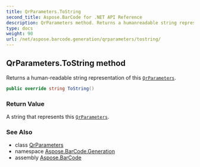 ```yaml
---
title: QrParameters.ToString
second_title: Aspose.BarCode for .NET API Reference
description: QrParameters method. Returns a humanreadable string representation of this QrParameters
type: docs
weight: 90
url: /net/aspose.barcode.generation/qrparameters/tostring/
---
```

## QrParameters.ToString method

Returns a human-readable string representation of this [`QrParameters`](../).

```csharp
public override string ToString()
```

### Return Value

A string that represents this [`QrParameters`](../).

### See Also

* class [QrParameters](../)
* namespace [Aspose.BarCode.Generation](../../../aspose.barcode.generation/)
* assembly [Aspose.BarCode](../../../)


